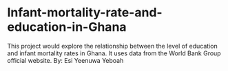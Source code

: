 # Infant-mortality-rate-and-education-in-Ghana
This project would explore the relationship between the level of education and infant mortality rates in Ghana. It uses data from the World Bank Group official website.         By: Esi Yeenuwa Yeboah

